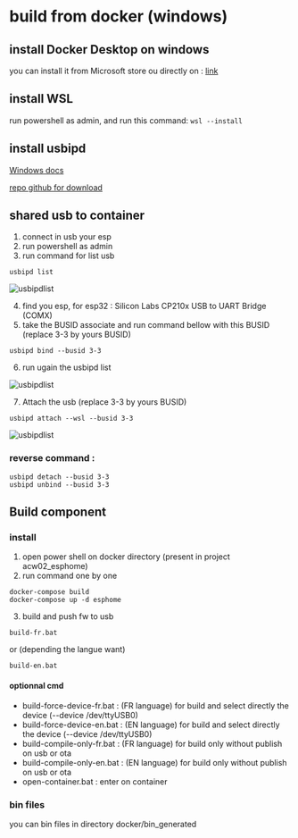 # build from docker (windows)

## install Docker Desktop on windows

you can install it from Microsoft store ou directly on : [link](https://docs.docker.com/desktop/setup/install/windows-install/)

## install WSL 

run powershell as admin, and run this command: 
 ```wsl --install```

## install usbipd

[Windows docs](https://learn.microsoft.com/fr-fr/windows/wsl/connect-usb)

[repo github for download](https://github.com/dorssel/usbipd-win)


## shared usb to container 

1) connect in usb your esp
2) run powershell as admin
3) run command for list usb

```usbipd list```

![usbipdlist](../docker/images/list%20usbipd.PNG)

4) find you esp, for esp32 : Silicon Labs CP210x USB to UART Bridge (COMX)
5) take the BUSID associate and run command bellow with this BUSID (replace 3-3 by yours BUSID)

```usbipd bind --busid 3-3```

6) run ugain the  usbipd list

![usbipdlist](../docker/images/list%20usbipd2.PNG)

7) Attach the usb (replace 3-3 by yours BUSID)

```usbipd attach --wsl --busid 3-3```

![usbipdlist](../docker/images/list%20usbipd3.PNG)

### reverse command : 
```
usbipd detach --busid 3-3
usbipd unbind --busid 3-3
```

## Build component
### install
1) open power shell on docker directory (present in project acw02_esphome)
2) run command one by one
```
docker-compose build
docker-compose up -d esphome
 ```
3) build and push fw to usb 

```build-fr.bat```

or (depending the langue want)

```build-en.bat```

 #### optionnal cmd
  - build-force-device-fr.bat : (FR language) for build and select directly the device (--device /dev/ttyUSB0)
  - build-force-device-en.bat : (EN language) for build and select directly the device (--device /dev/ttyUSB0)
  - build-compile-only-fr.bat : (FR language) for build only without publish on usb or ota
  - build-compile-only-en.bat : (EN language) for build only without publish on usb or ota
  - open-container.bat : enter on container

### bin files
you can bin files in directory docker/bin_generated